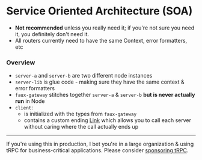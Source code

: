 # Service Oriented Architecture (SOA)

- **Not recommended** unless you really need it; if you're not sure you need it, you definitely don't need it.
- All routers currently need to have the same Context, error formatters, etc


### Overview

- `server-a` and `server-b` are two different node instances
- `server-lib` is glue code - making sure they have the same context & error formatters
- `faux-gateway` stitches together `server-a` & `server-b` **but is never actually run** in Node
- `client`:
  - is initialized with the types from `faux-gateway`
  - contains a custom ending [Link](https://trpc.io/docs/links) which allows you to call each server without caring where the call actually ends up


---

If you're using this in production, I bet you're in a large organization & using tRPC for business-critical applications. Please consider [sponsoring tRPC](https://trpc.io/sponsor).
